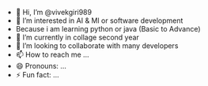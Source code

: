 - 👋 Hi, I’m @vivekgiri989
- 👀 I’m interested in AI & Ml or software development
-    Because i am learning python or java (Basic to Advance)
- 🌱 I’m currently in collage second year
- 💞️ I’m looking to collaborate with many developers
- 📫 How to reach me ...
- 😄 Pronouns: ...
- ⚡ Fun fact: ...



<!---
vivekgiri989/vivekgiri989 is a ✨ special ✨ repository because its `README.md` (this file) appears on your GitHub profile.
You can click the Preview link to take a look at your changes.
--->
